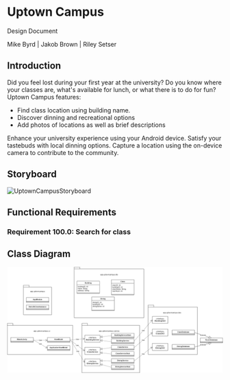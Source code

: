 # Uptown Campus

Design Document

Mike Byrd | Jakob Brown | Riley Setser

## Introduction

Did you feel lost during your first year at the university? Do you know where your classes are, what's available for lunch, or what there is to do for fun? Uptown Campus features:  

- Find class location using building name.
- Discover dinning and recreational options
- Add photos of locations as well as brief descriptions  

Enhance your university experience using your Android device. Satisfy your tastebuds with local dinning options. Capture a location using the on-device camera to contribute to the community.  

## Storyboard

![UptownCampusStoryboard](https://user-images.githubusercontent.com/122894342/213880521-5a6ccc2f-1405-4871-badd-ce3e44d8f73c.JPG)

## Functional Requirements

### Requirement 100.0: Search for class

## Class Diagram

![UptownCampus Class Diagram](/UptownCampus_ClassDiagram.png)
